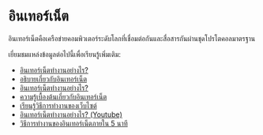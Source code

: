 # อินเทอร์เน็ต

อินเทอร์เน็ตคือเครือข่ายคอมพิวเตอร์ระดับโลกที่เชื่อมต่อกันและสื่อสารกันผ่านชุดโปรโตคอลมาตรฐาน

เยี่ยมชมแหล่งข้อมูลต่อไปนี้เพื่อเรียนรู้เพิ่มเติม:

- [อินเทอร์เน็ตทำงานอย่างไร?](https://cs.fyi/guide/how-does-internet-work)
- [อธิบายเกี่ยวกับอินเทอร์เน็ต](https://www.vox.com/2014/6/16/18076282/the-internet)
- [อินเทอร์เน็ตทำงานอย่างไร?](http://web.stanford.edu/class/msande91si/www-spr04/readings/week1/InternetWhitepaper.htm)
- [ความรู้เบื้องต้นเกี่ยวกับอินเทอร์เน็ต](/guides/what-is-internet)
- [เรียนรู้วิธีการทำงานของเว็บไซต์](https://internetfundamentals.com)
- [อินเทอร์เน็ตทำงานอย่างไร? (Youtube)](https://www.youtube.com/watch?v=x3c1ih2NJEg)
- [วิธีการทำงานของอินเทอร์เน็ตภายใน 5 นาที](https://www.youtube.com/watch?v=7_LPdttKXPc)
